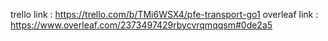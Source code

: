 trello link : https://trello.com/b/TMi6WSX4/pfe-transport-go1
overleaf link : https://www.overleaf.com/2373497429rbycvrqmqqsm#0de2a5
